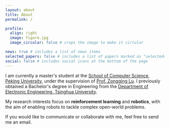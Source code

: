 ```yaml
---
layout: about
title: About
permalink: /

profile:
  align: right
  image: figure.jpg
  image_circular: false # crops the image to make it circular

news: true # includes a list of news items
selected_papers: false # includes a list of papers marked as "selected={true}"
social: false # includes social icons at the bottom of the page
---
```


I am currently a master's student at the [School of Computer Science, Peking University](https://cs.pku.edu.cn), under the supervision of [Prof. Zongqing Lu](https://z0ngqing.github.io/). I previously obtained a Bachelor's degree in Engineering from the [Department of Electronic Engineering, Tsinghua University](https://www.ee.tsinghua.edu.cn).

My research interests focus on **reinforcement learning** and **robotics**, with the aim of enabling robots to tackle complex open-world problems.

If you would like to communicate or collaborate with me, feel free to send me an email.

